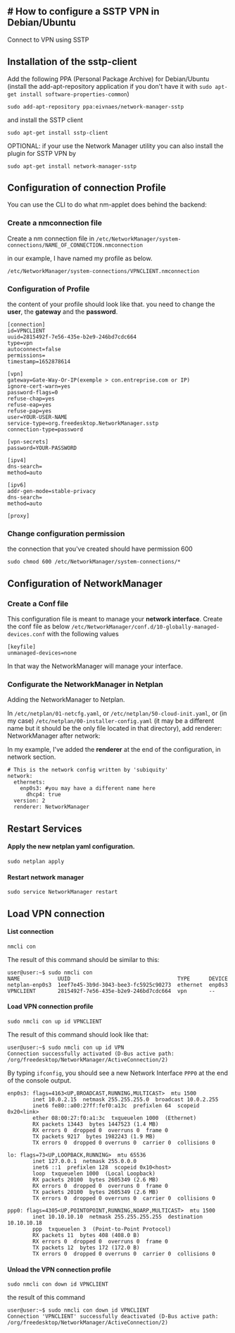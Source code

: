 
## # How to configure a SSTP VPN in Debian/Ubuntu
Connect to VPN using SSTP

## Installation of the sstp-client

Add the following PPA (Personal Package Archive) for Debian/Ubuntu (install the add-apt-repository application if you don't have it with `sudo apt-get install software-properties-common`)

```
sudo add-apt-repository ppa:eivnaes/network-manager-sstp
```

and install the SSTP client

```
sudo apt-get install sstp-client
```

OPTIONAL: if your use the Network Manager utility you can also install the plugin for SSTP VPN by

```
sudo apt-get install network-manager-sstp
```
## Configuration of connection Profile
You can use the CLI to do what nm-applet does behind the backend:
### Create a nmconnection file
Create a nm connection file in `/etc/NetworkManager/system-connections/NAME_OF_CONNECTION.nmconnection`

in our example, I have named my profile as below.
```
/etc/NetworkManager/system-connections/VPNCLIENT.nmconnection
```
### Configuration of Profile
the content of your profile should look like that.
you need to change the **user**, the **gateway** and the **password**.
```
[connection]
id=VPNCLIENT
uuid=2815492f-7e56-435e-b2e9-246bd7cdc664
type=vpn
autoconnect=false
permissions=
timestamp=1652878614

[vpn]
gateway=Gate-Way-Or-IP(exemple > con.entreprise.com or IP)
ignore-cert-warn=yes
password-flags=0
refuse-chap=yes
refuse-eap=yes
refuse-pap=yes
user=YOUR-USER-NAME
service-type=org.freedesktop.NetworkManager.sstp
connection-type=password

[vpn-secrets]
password=YOUR-PASSWORD

[ipv4]
dns-search=
method=auto

[ipv6]
addr-gen-mode=stable-privacy
dns-search=
method=auto

[proxy]
```
### Change configuration permission
the connection that you've created should have permission 600
```
sudo chmod 600 /etc/NetworkManager/system-connections/*
```

## Configuration of NetworkManager
### Create a Conf file
This configuration file is meant to manage your **network interface**.
Create the conf file as below
```/etc/NetworkManager/conf.d/10-globally-managed-devices.conf```  with the following values

```
[keyfile]
unmanaged-devices=none
```
In that way the NetworkManager will manage your interface.
### Configurate the NetworkManager in Netplan
Adding the NetworkManager to Netplan.

In `/etc/netplan/01-netcfg.yaml`, or `/etc/netplan/50-cloud-init.yaml`, or (in my case) `/etc/netplan/00-installer-config.yaml` (it may be a different name but it should be the only file located in that directory), add renderer: NetworkManager after network:

In my example, I've added the **renderer** at the end of the configuration, in network section.
```
# This is the network config written by 'subiquity'
network:
  ethernets:
    enp0s3: #you may have a different name here
      dhcp4: true
  version: 2
  renderer: NetworkManager
```
## Restart Services

#### Apply the new netplan yaml configuration.

    sudo netplan apply

#### Restart network manager

    sudo service NetworkManager restart

## Load VPN connection
#### List connection

    nmcli con
  
  The result of this command should be similar to this:
  
  ```
 user@user:~$ sudo nmcli con
NAME            UUID                                  TYPE      DEVICE 
netplan-enp0s3  1eef7e45-3b9d-3043-bee3-fc5925c90273  ethernet  enp0s3
VPNCLIENT       2815492f-7e56-435e-b2e9-246bd7cdc664  vpn       --     
 ```
  
#### Load VPN connection profile

    sudo nmcli con up id VPNCLIENT
  The result of this command should look like that:
  
  ```
user@user:~$ sudo nmcli con up id VPN
Connection successfully activated (D-Bus active path: /org/freedesktop/NetworkManager/ActiveConnection/2)
 ```

By typing `ifconfig`, you should see a new Network Interface `PPP0` at the end of the console output.
```
enp0s3: flags=4163<UP,BROADCAST,RUNNING,MULTICAST>  mtu 1500
        inet 10.0.2.15  netmask 255.255.255.0  broadcast 10.0.2.255
        inet6 fe80::a00:27ff:fef0:a13c  prefixlen 64  scopeid 0x20<link>
        ether 08:00:27:f0:a1:3c  txqueuelen 1000  (Ethernet)
        RX packets 13443  bytes 1447523 (1.4 MB)
        RX errors 0  dropped 0  overruns 0  frame 0
        TX packets 9217  bytes 1982243 (1.9 MB)
        TX errors 0  dropped 0 overruns 0  carrier 0  collisions 0

lo: flags=73<UP,LOOPBACK,RUNNING>  mtu 65536
        inet 127.0.0.1  netmask 255.0.0.0
        inet6 ::1  prefixlen 128  scopeid 0x10<host>
        loop  txqueuelen 1000  (Local Loopback)
        RX packets 20100  bytes 2605349 (2.6 MB)
        RX errors 0  dropped 0  overruns 0  frame 0
        TX packets 20100  bytes 2605349 (2.6 MB)
        TX errors 0  dropped 0 overruns 0  carrier 0  collisions 0

ppp0: flags=4305<UP,POINTOPOINT,RUNNING,NOARP,MULTICAST>  mtu 1500
        inet 10.10.10.10  netmask 255.255.255.255  destination 10.10.10.18
        ppp  txqueuelen 3  (Point-to-Point Protocol)
        RX packets 11  bytes 408 (408.0 B)
        RX errors 0  dropped 0  overruns 0  frame 0
        TX packets 12  bytes 172 (172.0 B)
        TX errors 0  dropped 0 overruns 0  carrier 0  collisions 0

```

#### Unload the VPN connection profile

    sudo nmcli con down id VPNCLIENT
the result of this command

    user@user:~$ sudo nmcli con down id VPNCLIENT
    Connection 'VPNCLIENT' successfully deactivated (D-Bus active path: /org/freedesktop/NetworkManager/ActiveConnection/2)

